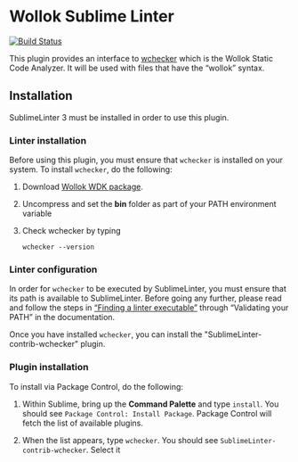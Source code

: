 Wollok Sublime Linter
================================

[![Build Status](https://travis-ci.org/uqbar-project/wollok-sublime-linter.svg?branch=master)](https://travis-ci.org/uqbar-project/wollok-sublime-linter)

This plugin provides an interface to [wchecker](https://github.com/uqbar-project/wollok/wiki/WDK---Wollok-Development-Kit) which is the Wollok Static Code Analyzer. It will be used with files that have the “wollok” syntax.

## Installation
SublimeLinter 3 must be installed in order to use this plugin.

### Linter installation
Before using this plugin, you must ensure that `wchecker` is installed on your system. To install `wchecker`, do the following:

1. Download [Wollok WDK package](http://download.uqbar.org/wollok/sdk/).

1. Uncompress and set the **bin** folder as part of your PATH environment variable

1. Check wchecker by typing
   ```
   wchecker --version
   ```

### Linter configuration
In order for `wchecker` to be executed by SublimeLinter, you must ensure that its path is available to SublimeLinter. Before going any further, please read and follow the steps in [“Finding a linter executable”](http://sublimelinter.readthedocs.org/en/latest/troubleshooting.html#finding-a-linter-executable) through “Validating your PATH” in the documentation.

Once you have installed `wchecker`, you can install the "SublimeLinter-contrib-wchecker" plugin.

### Plugin installation

To install via Package Control, do the following:

1. Within Sublime, bring up the **Command Palette** and type `install`. You should see `Package Control: Install Package`. Package Control will fetch the list of available plugins.

1. When the list appears, type `wchecker`. You should see `SublimeLinter-contrib-wchecker`. Select it
